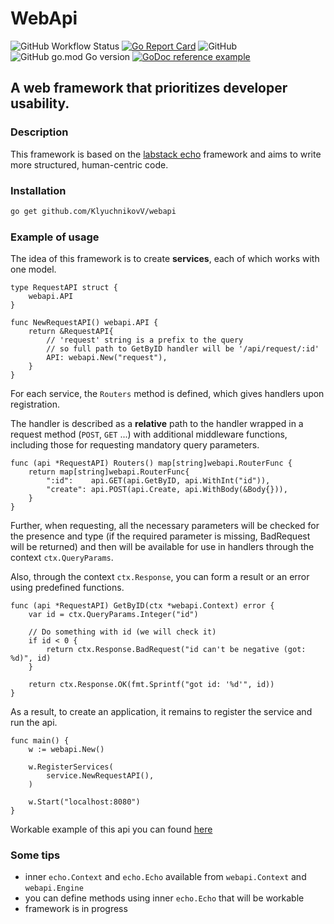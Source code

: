 # WebApi

![GitHub Workflow Status](https://img.shields.io/github/workflow/status/KlyuchnikovV/webapi/Go?style=for-the-badge)
[![Go Report Card](https://goreportcard.com/badge/github.com/KlyuchnikovV/webapi?style=for-the-badge)](https://goreportcard.com/report/github.com/KlyuchnikovV/webapi)
![GitHub](https://img.shields.io/github/license/KlyuchnikovV/webapi?style=for-the-badge)
![GitHub go.mod Go version](https://img.shields.io/github/go-mod/go-version/KlyuchnikovV/webapi?style=for-the-badge)
[![GoDoc reference example](https://img.shields.io/badge/godoc-reference-blue.svg?style=for-the-badge)](https://pkg.go.dev/github.com/KlyuchnikovV/webapi)


## A web framework that prioritizes developer usability.

### Description
This framework is based on the [labstack echo](https://github.com/labstack/echo) framework and aims to write more structured, human-centric code.

### Installation

```sh
go get github.com/KlyuchnikovV/webapi
```
### Example of usage

The idea of this framework is to create **services**, each of which works with one model.

```golang
type RequestAPI struct {
    webapi.API
}

func NewRequestAPI() webapi.API {
    return &RequestAPI{
        // 'request' string is a prefix to the query
        // so full path to GetByID handler will be '/api/request/:id'
        API: webapi.New("request"),
    }
}
```

For each service, the `Routers` method is defined, which gives handlers upon registration.

The handler is described as a **relative** path to the handler wrapped in a request method (`POST`, `GET` ...<!--(godoc link?)-->)
with additional middleware functions, including those for requesting mandatory query parameters.

```golang
func (api *RequestAPI) Routers() map[string]webapi.RouterFunc {
    return map[string]webapi.RouterFunc{
        ":id":    api.GET(api.GetByID, api.WithInt("id")),
        "create": api.POST(api.Create, api.WithBody(&Body{})),
    }
}
```

Further, when requesting, all the necessary parameters will be checked for the presence and type (if the required parameter is missing, BadRequest will be returned) and then will be available for use in handlers through the context `ctx.QueryParams`. <!--(godoc link?)-->

Also, through the context `ctx.Response`<!--(godoc link?)-->, you can form a result or an error using predefined functions.

```golang
func (api *RequestAPI) GetByID(ctx *webapi.Context) error {
    var id = ctx.QueryParams.Integer("id")

    // Do something with id (we will check it)
    if id < 0 {
        return ctx.Response.BadRequest("id can't be negative (got: %d)", id)
    }

    return ctx.Response.OK(fmt.Sprintf("got id: '%d'", id))
}
```

As a result, to create an application, it remains to register the service and run the api.

```golang
func main() {
    w := webapi.New()

    w.RegisterServices(
        service.NewRequestAPI(),
    )

    w.Start("localhost:8080")
}
```

Workable example of this api you can found [here](https://github.com/KlyuchnikovV/webapi/tree/main/example)

### Some tips
 - inner `echo.Context` and `echo.Echo` available from `webapi.Context` and `webapi.Engine`
 - you can define methods using inner `echo.Echo` that will be workable
 - framework is in progress
